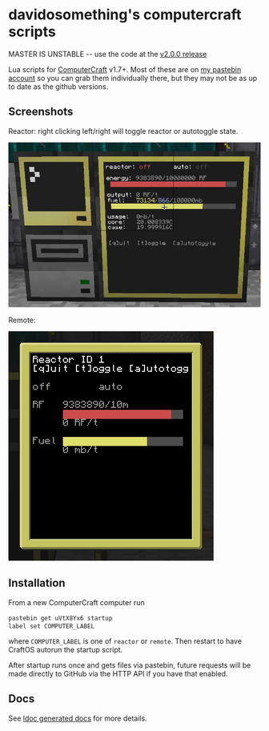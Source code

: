 # davidosomething's computercraft scripts

MASTER IS UNSTABLE -- use the code at the [v2.0.0 release](https://github.com/davidosomething/computercraft/releases/tag/v2.0.0)

Lua scripts for [ComputerCraft](http://www.computercraft.info/) v1.7+.
Most of these are on
[my pastebin account](http://pastebin.com/u/davidosomething)
so you can grab them individually there, but they may not be as up to date as
the github versions.

## Screenshots

Reactor: right clicking left/right will toggle reactor or autotoggle state.

![Reactor](https://raw.githubusercontent.com/davidosomething/computercraft/master/docs/reactor-main.png)

Remote:

![Remote](https://raw.githubusercontent.com/davidosomething/computercraft/master/docs/remote-reactor.png)

## Installation

From a new ComputerCraft computer run

```
pastebin get uVtX8Yx6 startup
label set COMPUTER_LABEL
```

where `COMPUTER_LABEL` is one of `reactor` or `remote`. Then restart to have
CraftOS autorun the startup script.

After startup runs once and gets files via pastebin, future requests will be
made directly to GitHub via the HTTP API if you have that enabled.

## Docs

See [ldoc generated docs](http://davidosomething.github.io/computercraft/) for
more details.

